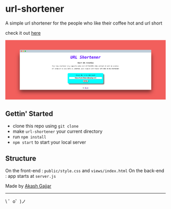 # url-shortener

A simple url shortener for the people who like their coffee hot and url short

check it out [here](https://bumpy-eye.glitch.me/)

![url-shortener-snap](snap.png)

## Gettin' Started

- clone this repo using ```git clone```
- make ```url-shortener``` your current directory
- run ```npm install```
- ```npm start``` to start your local server

## Structure

On the front-end : `public/style.css` and `views/index.html`
On the back-end : app starts at `server.js`

Made by [Akash Gajjar](https://github.com/skywalker212)

-------------------

\ ゜o゜)ノ
